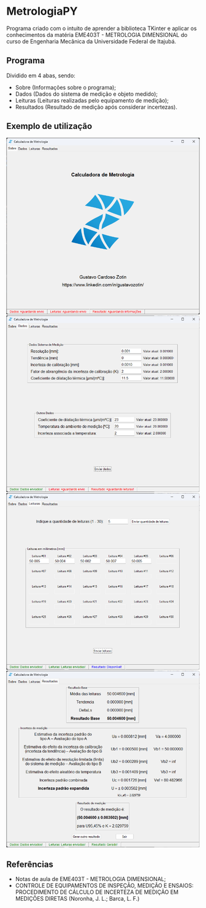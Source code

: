 # MetrologiaPY
Programa criado com o intuito de aprender a biblioteca TKinter e aplicar os conhecimentos da matéria EME403T - METROLOGIA DIMENSIONAL do curso de Engenharia Mecânica da Universidade Federal de Itajubá.

## Programa
Dividido em 4 abas, sendo:
- Sobre (Informações sobre o programa);
- Dados (Dados do sistema de medição e objeto medido);
- Leituras (Leituras realizadas pelo equipamento de medição);
- Resultados (Resultado de medição após considerar incertezas).

## Exemplo de utilização
![Sobre](sobre.png)
![Dados](dados.png)
![Leituras](leituras.png)
![Resultados](resultados.png)

## Referências
- Notas de aula de EME403T - METROLOGIA DIMENSIONAL;
- CONTROLE DE EQUIPAMENTOS DE INSPEÇÃO, MEDIÇÃO E ENSAIOS: PROCEDIMENTO DE CÁLCULO DE INCERTEZA DE MEDIÇÃO EM MEDIÇÕES DIRETAS (Noronha, J. L.; Barca, L. F.)
